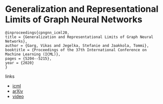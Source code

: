 # Generalization and Representational Limits of Graph Neural Networks

```
@inproceedings{cpngnn_icml20,
title = {Generalization and Representational Limits of Graph Neural Networks},
author = {Garg, Vikas and Jegelka, Stefanie and Jaakkola, Tommi},
booktitle = {Proceedings of the 37th International Conference on Machine Learning (ICML)},
pages = {5204--5215},
year = {2020}
}
```

links
- [icml](https://proceedings.icml.cc/book/3724.pdf)
- [arXiv](https://arxiv.org/abs/2002.06157)
- [video](https://slideslive.com/38927979)
